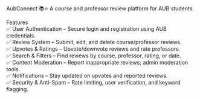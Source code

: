AubConnect 📚⭐
A course and professor review platform for AUB students.  

Features  
✅ User Authentication – Secure login and registration using AUB credentials.  
✅ Review System – Submit, edit, and delete course/professor reviews.  
✅ Upvotes & Ratings – Upvote/downvote reviews and rate professors.  
✅ Search & Filters – Find reviews by course, professor, rating, or date.  
✅ Content Moderation – Report inappropriate reviews; admin moderation tools.  
✅ Notifications – Stay updated on upvotes and reported reviews.  
✅ Security & Anti-Spam – Rate limiting, user verification, and keyword flagging.  
